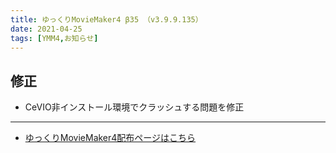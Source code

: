 ```yaml
---
title: ゆっくりMovieMaker4 β35 （v3.9.9.135）
date: 2021-04-25
tags: [YMM4,お知らせ]
---
```

## 修正
- CeVIO非インストール環境でクラッシュする問題を修正
---

- [ゆっくりMovieMaker4配布ページはこちら](../index.md)